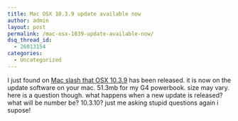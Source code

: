 ```yaml
---
title: Mac OSX 10.3.9 update available now
author: admin
layout: post
permalink: /mac-osx-1039-update-available-now/
dsq_thread_id:
  - 26013154
categories:
  - Uncategorized
---
```

I just found on [Mac slash that OSX 10.3.9][1] has been released. it is now on the update software on your mac. 51.3mb for my G4 powerbook. size may vary. here is a question though. what happens when a new update is released? what will be number be? 10.3.10? just me asking stupid questions again i supose!

 [1]: http://macslash.org/article.pl?sid=05/04/16/0955222